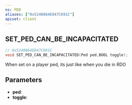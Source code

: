 ```yaml
---
ns: PED
aliases: ["0x5240864E847C691C"]
apiset: client
---
```

## SET_PED_CAN_BE_INCAPACITATED

```c
// 0x5240864E847C691C
void SET_PED_CAN_BE_INCAPACITATED(Ped ped,BOOL toggle);
```

When set on a player ped, its just like when you die in RDO

## Parameters
* **ped**:
* **toggle**: